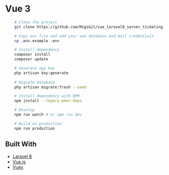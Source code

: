 # Vue 3

```sh
    # Clone the project
    git clone https://github.com/MigsGit/vue_laravel8_server_ticketing_system.git

    # Copy env file and add your own database and mail credentials
    cp .env.example .env

    # Install dependency
    composer install
    composer update

    # Generate app key
    php artisan key:generate
    
    # Migrate database
    php artisan migrate:fresh --seed

    # Install dependency with NPM
    npm install --legacy-peer-deps

    # Develop
    npm run watch # or npm run dev

    # Build on production
    npm run production

   ```
## Built With

* [Laravel 8](https://laravel.com)
* [Vue.js](https://vuejs.org/)
* [Vuex](https://vuex.vuejs.org/)
